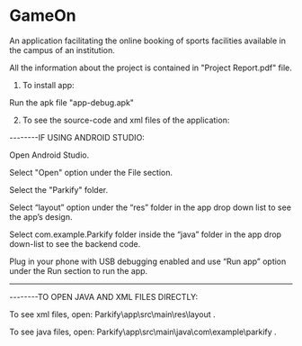 # GameOn
An application facilitating the online booking of sports facilities available in the campus of an institution.

All the information about the project is contained in "Project Report.pdf" file.

1) To install app:
     
Run the apk file "app-debug.apk"

2) To see the source-code and xml files of the application:

--------IF USING ANDROID STUDIO:

Open Android Studio.

Select "Open" option under the File section.

Select the "Parkify" folder.

Select “layout” option under the “res” folder in the app drop down list to see the app’s design.

Select com.example.Parkify folder inside the “java” folder in the app drop down-list to see the backend code.

Plug in your phone with USB debugging enabled and use “Run app” option under the Run section to run the app.

----------------

--------TO OPEN JAVA AND XML FILES DIRECTLY:

To see xml files, open: Parkify\app\src\main\res\layout .

To see java files, open: Parkify\app\src\main\java\com\example\parkify .

